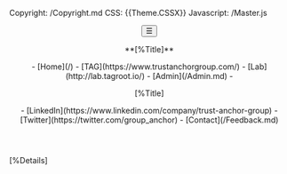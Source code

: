 ﻿Copyright: /Copyright.md
CSS: {{Theme.CSSX}}
Javascript: /Master.js

<header id="native-header">
<nav>
<div>
<button id="toggle-nav" onClick="nativeHeader.ToggleNav()">☰</button>
<p id="small-pagpage-name">
**[%Title]**
</p>
</div>
- [Home](/)
- [TAG](https://www.trustanchorgroup.com/)
- [Lab](http://lab.tagroot.io/)
- [Admin](/Admin.md)
- <p id="large-pagpage-name">[%Title]</p>
- [LinkedIn](https://www.linkedin.com/company/trust-anchor-group)
- [Twitter](https://twitter.com/group_anchor)
- [Contact](/Feedback.md)
</nav>
</header>
<main>

[%Details]

</main>
